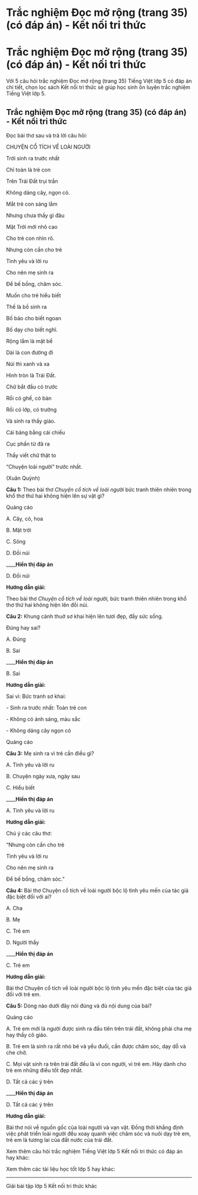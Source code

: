 # Trắc nghiệm Đọc mở rộng (trang 35) (có đáp án) - Kết nối tri thức

# Trắc nghiệm Đọc mở rộng (trang 35) (có đáp án) - Kết nối tri thức

Với 5 câu hỏi trắc nghiệm Đọc mở rộng (trang 35) Tiếng Việt lớp 5 có đáp án chi tiết, chọn lọc sách Kết nối tri thức sẽ giúp học sinh ôn luyện trắc nghiệm Tiếng Việt lớp 5.

## Trắc nghiệm Đọc mở rộng (trang 35) (có đáp án) - Kết nối tri thức

Đọc bài thơ sau và trả lời câu hỏi: 

CHUYỆN CỔ TÍCH VỀ LOÀI NGƯỜI

Trời sinh ra trước nhất 

Chỉ toàn là trẻ con 

Trên Trái Đất trụi trần 

Không dáng cây, ngọn cỏ. 

Mắt trẻ con sáng lắm 

Nhưng chưa thấy gì đâu 

Mặt Trời mới nhô cao 

Cho trẻ con nhìn rõ.

Nhưng còn cần cho trẻ

Tình yêu và lời ru 

Cho nên mẹ sinh ra 

Để bế bồng, chăm sóc.

Muốn cho trẻ hiểu biết 

Thế là bố sinh ra 

Bố bảo cho biết ngoan 

Bố dạy cho biết nghĩ.

Rộng lắm là mặt bể

Dài là con đường đi 

Núi thì xanh và xa

Hình tròn là Trái Đất.

Chữ bắt đầu có trước 

Rồi có ghế, có bàn 

Rồi có lớp, có trường 

Và sinh ra thầy giáo. 

Cái bảng bằng cái chiếu 

Cục phấn từ đã ra

Thầy viết chữ thật to

“Chuyện loài người” trước nhất.

(Xuân Quỳnh)

**Câu 1:** Theo bài thơ  _Chuyện cổ tích về loài người_ bức tranh thiên nhiên trong khổ thơ thứ hai không hiện lên sự vật gì?

Quảng cáo

A. Cây, cỏ, hoa

B. Mặt trời

C. Sông

D. Đồi núi

____**Hiển thị đáp án**

D. Đồi núi

**Hướng dẫn giải:**

Theo bài thơ  _Chuyện cổ tích về loài người,_ bức tranh thiên nhiên trong khổ thơ thứ hai không hiện lên đồi núi.

**Câu 2:** Khung cảnh thuở sơ khai hiện lên tươi đẹp, đầy sức sống.

Đúng hay sai?

A. Đúng

B. Sai

____**Hiển thị đáp án**

B. Sai

**Hướng dẫn giải:**

Sai vì: Bức tranh sơ khai:

\- Sinh ra trước nhất: Toàn trẻ con

\- Không có ánh sáng, màu sắc

\- Không dáng cây ngọn cỏ

Quảng cáo

**Câu 3:** Mẹ sinh ra vì trẻ cần điều gì?

A. Tình yêu và lời ru

B. Chuyện ngày xưa, ngày sau

C. Hiểu biết

____**Hiển thị đáp án**

A. Tình yêu và lời ru

**Hướng dẫn giải:**

Chú ý các câu thơ: 

“Nhưng còn cần cho trẻ

Tình yêu và lời ru 

Cho nên mẹ sinh ra 

Để bế bồng, chăm sóc.”

**Câu 4:** Bài thơ Chuyện cổ tích về loài người bộc lộ tình yêu mến của tác giả đặc biệt đối với ai?

A. Cha

B. Mẹ

C. Trẻ em

D. Người thầy

____**Hiển thị đáp án**

C. Trẻ em

**Hướng dẫn giải:**

Bài thơ Chuyện cổ tích về loài người bộc lộ tình yêu mến đặc biệt của tác giả đối với trẻ em.

**Câu 5:** Dòng nào dưới đây nói đúng và đủ nội dung của bài?

Quảng cáo

A. Trẻ em mới là người được sinh ra đầu tiên trên trái đất, không phải cha mẹ hay thầy cô giáo.

B. Trẻ em là sinh ra rất nhỏ bé và yếu đuối, cần được chăm sóc, dạy dỗ và che chở.

C. Mọi vật sinh ra trên trái đất đều là vì con người, vì trẻ em. Hãy dành cho trẻ em những điều tốt đẹp nhất.

D. Tất cả các ý trên

____**Hiển thị đáp án**

D. Tất cả các ý trên

**Hướng dẫn giải:**

Bài thơ nói về nguồn gốc của loài người và vạn vật. Đồng thời khẳng định việc phát triển loài người đều xoay quanh việc chăm sóc và nuôi dạy trẻ em, trẻ em là tương lai của đất nước của trái đất.

Xem thêm câu hỏi trắc nghiệm Tiếng Việt lớp 5 Kết nối tri thức có đáp án hay khác:

Xem thêm các tài liệu học tốt lớp 5 hay khác:

* * *

Giải bài tập lớp 5 Kết nối tri thức khác
